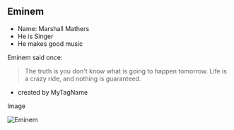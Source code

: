 ## Eminem
- Name: Marshall Mathers
- He is Singer
- He makes good music

Eminem said once:
> The truth is you don't know what is going to happen tomorrow. Life is a crazy ride, and nothing is guaranteed.

- created by MyTagName

Image

![Eminem](https://upload.wikimedia.org/wikipedia/commons/4/46/Eminem.png)
